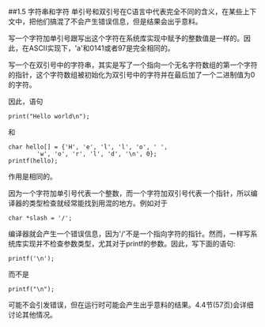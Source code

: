 ##1.5 字符串和字符
单引号和双引号在C语言中代表完全不同的含义，在某些上下文中，把他们搞混了不会产生错误信息，但是结果会出乎意料。

写一个字符加单引号跟写出这个字符在系统库实现中赋予的整数值是一样的。因此，在ASCII实现下，'a'和0141或者97是完全相同的。

写一个在双引号中的字符串，其实是写了一个指向一个无名字符数组的第一个字符的指针，这个字符数组被初始化为双引号中的字符并在最后加了一个二进制值为0的字符。

因此，语句

    print("Hello world\n");

和

    char hello[] = {'H', 'e', 'l', 'l', 'o', ' ', 
            'w', 'o', 'r', 'l', 'd', '\n', 0};
    printf(hello);

作用是相同的。

因为一个字符加单引号代表一个整数，而一个字符加双引号代表一个指针，所以编译器的类型检查就经常能找到用混的地方。例如对于

    char *slash = '/';

编译器就会产生一个错误信息，因为'/'不是一个指向字符的指针。然而，一样写系统库实现并不检查参数类型，尤其对于printf的参数。因此，写下面的语句:

    printf('\n');

而不是

    printf("\n");

可能不会引发错误，但在运行时可能会产生出乎意料的结果。4.4节(57页)会详细讨论其他情况。

